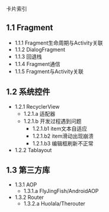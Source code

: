卡片索引
## 1.1 Fragment
- 1.1.1 Fragment生命周期与Activity关联
- 1.1.2 DialogFragment
- 1.1.3 回退栈
- 1.1.4 Fragment通信
- 1.1.5 Fragment与Activity关联

## 1.2 系统控件
- 1.2.1 RecyclerView
  - 1.2.1.a 适配器
  - 1.2.1.b 开发过程遇到问题
    - 1.2.1.b1 item文本自适应
    - 1.2.1.b2 item滑动出现崩溃
    - 1.2.1.b3 编辑框刷新不正常
- 1.2.2 Tablayout

## 1.3 第三方库
- 1.3.1 AOP
   - 1.3.1.a FlyJingFish/AndroidAOP
- 1.3.2 Router
   - 1.3.2.a Huolala/Therouter
